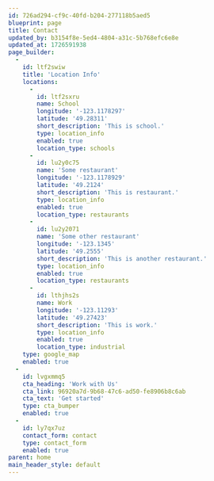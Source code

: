 ```yaml
---
id: 726ad294-cf9c-40fd-b204-277118b5aed5
blueprint: page
title: Contact
updated_by: b3154f8e-5ed4-4804-a31c-5b768efc6e8e
updated_at: 1726591938
page_builder:
  -
    id: ltf2swiw
    title: 'Location Info'
    locations:
      -
        id: ltf2sxru
        name: School
        longitude: '-123.1178297'
        latitude: '49.28311'
        short_description: 'This is school.'
        type: location_info
        enabled: true
        location_type: schools
      -
        id: lu2y0c75
        name: 'Some restaurant'
        longitude: '-123.1178929'
        latitude: '49.2124'
        short_description: 'This is restaurant.'
        type: location_info
        enabled: true
        location_type: restaurants
      -
        id: lu2y2071
        name: 'Some other restaurant'
        longitude: '-123.1345'
        latitude: '49.2555'
        short_description: 'This is another restaurant.'
        type: location_info
        enabled: true
        location_type: restaurants
      -
        id: lthjhs2s
        name: Work
        longitude: '-123.11293'
        latitude: '49.27423'
        short_description: 'This is work.'
        type: location_info
        enabled: true
        location_type: industrial
    type: google_map
    enabled: true
  -
    id: lvgxmmq5
    cta_heading: 'Work with Us'
    cta_link: 96920a7d-9b68-47c6-ad50-fe8906b8c6ab
    cta_text: 'Get started'
    type: cta_bumper
    enabled: true
  -
    id: ly7qx7uz
    contact_form: contact
    type: contact_form
    enabled: true
parent: home
main_header_style: default
---
```

